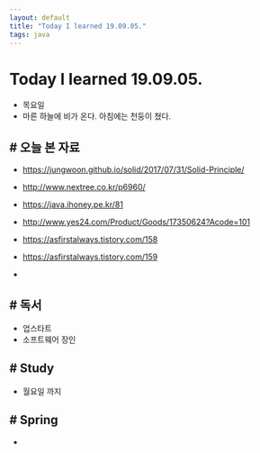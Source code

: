 ```yaml
---
layout: default
title: "Today I learned 19.09.05."
tags: java
---
```


# Today I learned 19.09.05.
- 목요일
- 마른 하늘에 비가 온다. 아침에는 천둥이 쳤다.




## # 오늘 본 자료

- https://jungwoon.github.io/solid/2017/07/31/Solid-Principle/
- http://www.nextree.co.kr/p6960/
- https://java.ihoney.pe.kr/81
- http://www.yes24.com/Product/Goods/17350624?Acode=101

- https://asfirstalways.tistory.com/158
- https://asfirstalways.tistory.com/159
- 


## # 독서

- 업스타트
- 소프트웨어 장인



## # Study

- 월요일 까지



## # Spring

- 
